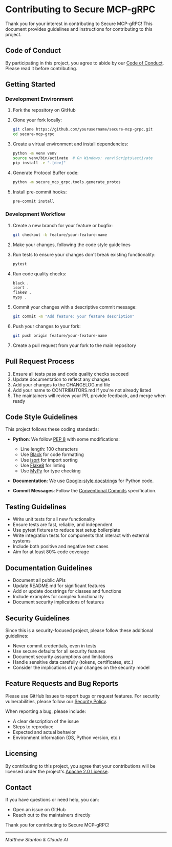 # Contributing to Secure MCP-gRPC

Thank you for your interest in contributing to Secure MCP-gRPC! This document provides guidelines and instructions for contributing to this project.

## Code of Conduct

By participating in this project, you agree to abide by our [Code of Conduct](CODE_OF_CONDUCT.md). Please read it before contributing.

## Getting Started

### Development Environment

1. Fork the repository on GitHub
2. Clone your fork locally:
   ```bash
   git clone https://github.com/yourusername/secure-mcp-grpc.git
   cd secure-mcp-grpc
   ```

3. Create a virtual environment and install dependencies:
   ```bash
   python -m venv venv
   source venv/bin/activate  # On Windows: venv\Scripts\activate
   pip install -e ".[dev]"
   ```

4. Generate Protocol Buffer code:
   ```bash
   python -m secure_mcp_grpc.tools.generate_protos
   ```

5. Install pre-commit hooks:
   ```bash
   pre-commit install
   ```

### Development Workflow

1. Create a new branch for your feature or bugfix:
   ```bash
   git checkout -b feature/your-feature-name
   ```

2. Make your changes, following the code style guidelines

3. Run tests to ensure your changes don't break existing functionality:
   ```bash
   pytest
   ```

4. Run code quality checks:
   ```bash
   black .
   isort .
   flake8 .
   mypy .
   ```

5. Commit your changes with a descriptive commit message:
   ```bash
   git commit -m "Add feature: your feature description"
   ```

6. Push your changes to your fork:
   ```bash
   git push origin feature/your-feature-name
   ```

7. Create a pull request from your fork to the main repository

## Pull Request Process

1. Ensure all tests pass and code quality checks succeed
2. Update documentation to reflect any changes
3. Add your changes to the CHANGELOG.md file
4. Add your name to CONTRIBUTORS.md if you're not already listed
5. The maintainers will review your PR, provide feedback, and merge when ready

## Code Style Guidelines

This project follows these coding standards:

- **Python**: We follow [PEP 8](https://www.python.org/dev/peps/pep-0008/) with some modifications:
  - Line length: 100 characters
  - Use [Black](https://black.readthedocs.io/) for code formatting
  - Use [isort](https://pycqa.github.io/isort/) for import sorting
  - Use [Flake8](https://flake8.pycqa.org/) for linting
  - Use [MyPy](https://mypy.readthedocs.io/) for type checking

- **Documentation**: We use [Google-style docstrings](https://google.github.io/styleguide/pyguide.html#38-comments-and-docstrings) for Python code.

- **Commit Messages**: Follow the [Conventional Commits](https://www.conventionalcommits.org/) specification.

## Testing Guidelines

- Write unit tests for all new functionality
- Ensure tests are fast, reliable, and independent
- Use pytest fixtures to reduce test setup boilerplate
- Write integration tests for components that interact with external systems
- Include both positive and negative test cases
- Aim for at least 80% code coverage

## Documentation Guidelines

- Document all public APIs
- Update README.md for significant features
- Add or update docstrings for classes and functions
- Include examples for complex functionality
- Document security implications of features

## Security Guidelines

Since this is a security-focused project, please follow these additional guidelines:

- Never commit credentials, even in tests
- Use secure defaults for all security features
- Document security assumptions and limitations
- Handle sensitive data carefully (tokens, certificates, etc.)
- Consider the implications of your changes on the security model

## Feature Requests and Bug Reports

Please use GitHub Issues to report bugs or request features. For security vulnerabilities, please follow our [Security Policy](SECURITY.md).

When reporting a bug, please include:
- A clear description of the issue
- Steps to reproduce
- Expected and actual behavior
- Environment information (OS, Python version, etc.)

## Licensing

By contributing to this project, you agree that your contributions will be licensed under the project's [Apache 2.0 License](LICENSE).

## Contact

If you have questions or need help, you can:
- Open an issue on GitHub
- Reach out to the maintainers directly

Thank you for contributing to Secure MCP-gRPC!

---

*Matthew Stanton & Claude AI*
